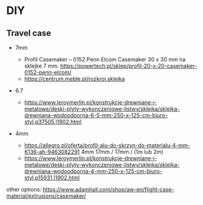 # DIY

## Travel case
* 7mm
  * Profil Casemaker – 0152 Penn Elcom
    Casemaker 30 x 30 mm na sklejke 7 mm.
    https://powertech.pl/sklep/profil-20-x-20-casemaker-0152-penn-elcom/
  * https://centrum.meble.pl/rozkroj,sklejka
* 6.7
  * https://www.leroymerlin.pl/konstrukcje-drewniane-i-metalowe/deski-plyty-wykonczeniowe-listwy/sklejka/sklejka-drewniana-wodoodporna-6-5-mm-250-x-125-cm-biuro-styl,p37505,l1902.html
  

* 4mm
  * https://allegro.pl/oferta/profil-alu-do-skrzyn-do-materialu-4-mm-6136-ah-9463082291 4mm
    17mm / 17mm / (1m lub 2m)
  * https://www.leroymerlin.pl/konstrukcje-drewniane-i-metalowe/deski-plyty-wykonczeniowe-listwy/sklejka/sklejka-drewniana-wodoodporna-4-mm-250-x-125-cm-biuro-styl,p15931,l1902.html


other options: https://www.adamhall.com/shop/aw-en/flight-case-material/extrusions/casemaker/
